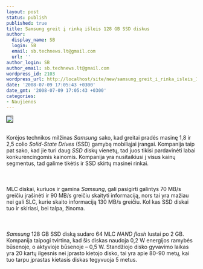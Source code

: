 ```yaml
---
layout: post
status: publish
published: true
title: Samsung greit į rinką išleis 128 GB SSD diskus
author:
  display_name: SB
  login: SB
  email: sb.technews.lt@gmail.com
  url: ''
author_login: SB
author_email: sb.technews.lt@gmail.com
wordpress_id: 2103
wordpress_url: http://localhost/site/new/samsung_greit_i_rinka_isleis_128_gb_ssd_diskus/
date: '2008-07-09 17:05:43 +0300'
date_gmt: '2008-07-09 17:05:43 +0300'
categories:
- Naujienos
---
```

<div class="imgright"><img src="http://img232.imageshack.us/img232/1566/128gbssdlgthmij0.jpg" border="1"></div>
<p><br>Korėjos technikos milžinas <i>Samsung</i> sako, kad greitai pradės masinę 1,8 ir 2,5 colio <i>Solid-State Drives</i> (SSD) gamybą mobiliąjai įrangai. Kompanija taip pat sako, kad jie turi daug <i>SSD</i> diskų vienetų, tad juos tikisi pardavinėti labai konkurencingomis kainomis. Kompanija yra nusitaikiusi į visus kainų segmentus, tad galime tikėtis ir SSD skirtų masinei rinkai.<br />
<br><br />
<br>MLC diskai, kuriuos ir gamina <i>Samsung</i>, gali pasigirti galintys 70 MB/s greičiu įrašinėti ir 90 MB/s greičiu skaityti informaciją, nors tai yra mažiau nei gali SLC, kurie skaito informaciją 130 MB/s greičiu. Kol kas SSD diskai tuo ir skiriasi, bei talpa, žinoma.<br />
<br><br />
<br><i>Samsung</i> 128 GB SSD diską sudaro 64 MLC <i>NAND flash</i> lustai po 2 GB. Kompanija taipogi tvirtina, kad šis diskas naudoja 0,2 W energijos ramybės būsenoje, o aktyvioje būsenoje – 0,5 W. Standžiojo disko gyvavimo laikas yra 20 kartų ilgesnis nei įprasto kietojo disko, tai yra apie 80-90 metų, kai tuo tarpu įprastas kietasis diskas tegyvuoja 5 metus.<br />
<br><br />
<br><br />
<br></p>

